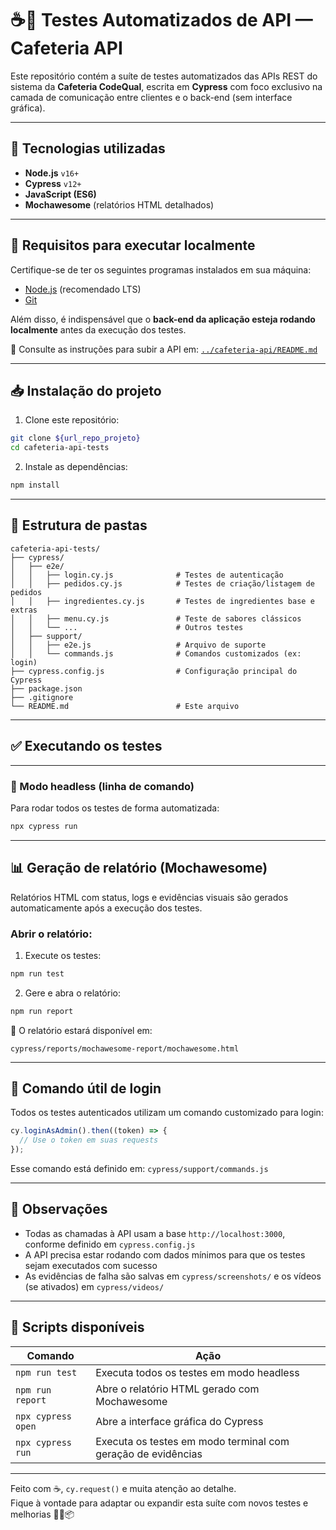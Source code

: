 # ☕📡 Testes Automatizados de API — Cafeteria API

Este repositório contém a suíte de testes automatizados das APIs REST do sistema da **Cafeteria CodeQual**, escrita em **Cypress** com foco exclusivo na camada de comunicação entre clientes e o back-end (sem interface gráfica).

---

## 🚀 Tecnologias utilizadas

- **Node.js** `v16+`
- **Cypress** `v12+`
- **JavaScript (ES6)**
- **Mochawesome** (relatórios HTML detalhados)

---

## 🔧 Requisitos para executar localmente

Certifique-se de ter os seguintes programas instalados em sua máquina:

- [Node.js](https://nodejs.org/en/download/) (recomendado LTS)
- [Git](https://git-scm.com/)

Além disso, é indispensável que o **back-end da aplicação esteja rodando localmente** antes da execução dos testes.

📎 Consulte as instruções para subir a API em: [`../cafeteria-api/README.md`](../cafeteria-api/README.md)

---

## 📥 Instalação do projeto

1. Clone este repositório:

```bash
git clone ${url_repo_projeto}
cd cafeteria-api-tests
```

2. Instale as dependências:

```bash
npm install
```

---

## 📂 Estrutura de pastas

```
cafeteria-api-tests/
├── cypress/
│   ├── e2e/
│   │   ├── login.cy.js              # Testes de autenticação
│   │   ├── pedidos.cy.js            # Testes de criação/listagem de pedidos
│   │   ├── ingredientes.cy.js       # Testes de ingredientes base e extras
│   │   ├── menu.cy.js               # Teste de sabores clássicos
│   │   └── ...                      # Outros testes
│   ├── support/
│   │   ├── e2e.js                   # Arquivo de suporte
│   │   └── commands.js              # Comandos customizados (ex: login)
├── cypress.config.js                # Configuração principal do Cypress
├── package.json
├── .gitignore
└── README.md                        # Este arquivo
```

---

## ✅ Executando os testes

---

### 🤖 Modo headless (linha de comando)

Para rodar todos os testes de forma automatizada:

```bash
npx cypress run
```

---

## 📊 Geração de relatório (Mochawesome)

Relatórios HTML com status, logs e evidências visuais são gerados automaticamente após a execução dos testes.

### Abrir o relatório:

1. Execute os testes:

```bash
npm run test
```

2. Gere e abra o relatório:

```bash
npm run report
```

📄 O relatório estará disponível em:

```
cypress/reports/mochawesome-report/mochawesome.html
```

---

## 🧪 Comando útil de login

Todos os testes autenticados utilizam um comando customizado para login:

```js
cy.loginAsAdmin().then((token) => {
  // Use o token em suas requests
});
```

Esse comando está definido em: `cypress/support/commands.js`

---

## 📝 Observações

- Todas as chamadas à API usam a base `http://localhost:3000`, conforme definido em `cypress.config.js`
- A API precisa estar rodando com dados mínimos para que os testes sejam executados com sucesso
- As evidências de falha são salvas em `cypress/screenshots/` e os vídeos (se ativados) em `cypress/videos/`

---

## 🧰 Scripts disponíveis

| Comando            | Ação                                                                 |
|--------------------|----------------------------------------------------------------------|
| `npm run test`     | Executa todos os testes em modo headless                             |
| `npm run report`   | Abre o relatório HTML gerado com Mochawesome                         |
| `npx cypress open` | Abre a interface gráfica do Cypress                                  |
| `npx cypress run`  | Executa os testes em modo terminal com geração de evidências         |

---

Feito com ☕, `cy.request()` e muita atenção ao detalhe.  
Fique à vontade para adaptar ou expandir esta suíte com novos testes e melhorias 🧪🔁📦